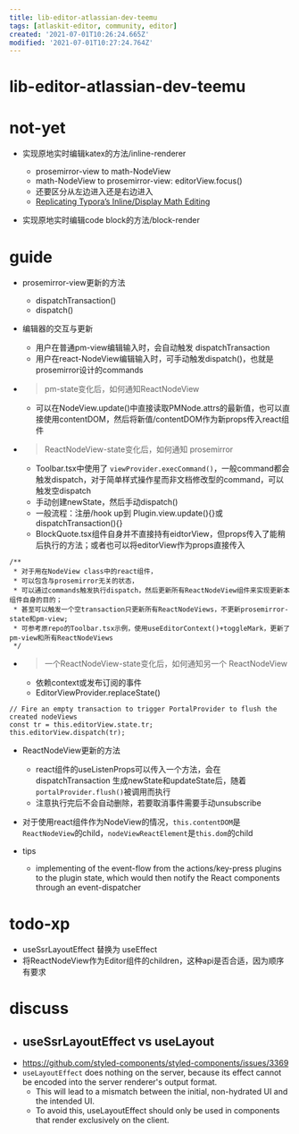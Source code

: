 ```yaml
---
title: lib-editor-atlassian-dev-teemu
tags: [atlaskit-editor, community, editor]
created: '2021-07-01T10:26:24.665Z'
modified: '2021-07-01T10:27:24.764Z'
---
```


# lib-editor-atlassian-dev-teemu

# not-yet

- 实现原地实时编辑katex的方法/inline-renderer
  - prosemirror-view to math-NodeView
  - math-NodeView to prosemirror-view: editorView.focus() 
  - 还要区分从左边进入还是右边进入
  - [Replicating Typora’s Inline/Display Math Editing](https://discuss.prosemirror.net/t/replicating-typoras-inline-display-math-editing/2906)

- 实现原地实时编辑code block的方法/block-render
# guide
- prosemirror-view更新的方法
  - dispatchTransaction()
  - dispatch()

- 编辑器的交互与更新
  - 用户在普通pm-view编辑输入时，会自动触发 dispatchTransaction
  - 用户在react-NodeView编辑输入时，可手动触发dispatch()，也就是prosemirror设计的commands

- > pm-state变化后，如何通知ReactNodeView
  - 可以在NodeView.update()中直接读取PMNode.attrs的最新值，也可以直接使用contentDOM，然后将新值/contentDOM作为新props传入react组件

- > ReactNodeView-state变化后，如何通知 prosemirror
  - Toolbar.tsx中使用了 `viewProvider.execCommand()`，一般command都会触发dispatch，对于简单样式操作星而非文档修改型的command，可以触发空dispatch
  - 手动创建newState，然后手动dispatch()
  - 一般流程：注册/hook up到 Plugin.view.update(){}或dispatchTransaction(){}
  - BlockQuote.tsx组件自身并不直接持有eidtorView，但props传入了能稍后执行的方法；或者也可以将editorView作为props直接传入

```JS
/** 
 * 对于用在NodeView class中的react组件，
 * 可以包含与prosemirror无关的状态，
 * 可以通过commands触发执行dispatch，然后更新所有ReactNodeView组件来实现更新本组件自身的目的；
 * 甚至可以触发一个空transaction只更新所有ReactNodeViews，不更新prosemirror-state和pm-view;
 * 可参考原repo的Toolbar.tsx示例，使用useEditorContext()+toggleMark，更新了pm-view和所有ReactNodeViews
 */
```

- > 一个ReactNodeView-state变化后，如何通知另一个 ReactNodeView
  - 依赖context或发布订阅的事件
  - EditorViewProvider.replaceState()

```JS
// Fire an empty transaction to trigger PortalProvider to flush the created nodeViews
const tr = this.editorView.state.tr;
this.editorView.dispatch(tr);
```

- ReactNodeView更新的方法
  - react组件的useListenProps可以传入一个方法，会在 dispatchTransaction 生成newState和updateState后，随着`portalProvider.flush()`被调用而执行
  - 注意执行完后不会自动删除，若要取消事件需要手动unsubscribe

- 对于使用react组件作为NodeView的情况，`this.contentDOM`是`ReactNodeView`的child，`nodeViewReactElement`是`this.dom`的child

- tips
  - implementing of the event-flow from the actions/key-press plugins to the plugin state, which would then notify the React components through an event-dispatcher
# todo-xp
- useSsrLayoutEffect 替换为 useEffect
- 将ReactNodeView作为Editor组件的children，这种api是否合适，因为顺序有要求
# discuss
- ## useSsrLayoutEffect vs useLayout
- https://github.com/styled-components/styled-components/issues/3369
- `useLayoutEffect` does nothing on the server, because its effect cannot be encoded into the server renderer's output format. 
  - This will lead to a mismatch between the initial, non-hydrated UI and the intended UI. 
  - To avoid this, useLayoutEffect should only be used in components that render exclusively on the client.
